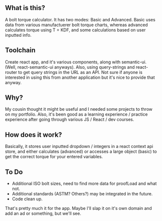 ## What is this? 

A bolt torque calculator. It has two modes: Basic and Advanced. Basic uses data from various manufactuerer bolt torque charts, whereas advanced calculates torque using T = KDF, and some calculations based on user inputted info. 

## Toolchain

Create react app, and it's various components, along with semantic-ui. (Well, react-semantic-ui anyways). 
Also, using query-strings and react-router to get query strings in the URL as an API. Not sure if anyone 
is interested in using this from another application but it's nice to provide that anyway.  

## Why? 

My cousin thought it might be useful and I needed some projects to throw on my portfolio. Also, it's been
good as a learning experience / practice experience after going through various JS / React / dev courses. 

## How does it work? 

Basically, it stores user inputted dropdown / integers in a react context api store, and either calculates (advanced) 
or accesses a large object (basic) to get the correct torque for your entered variables. 

## To Do

* Additional ISO bolt sizes, need to find more data for proofLoad and what not. 
* Additional standards (ASTM? Others?) may be integrated in the future. 
* Code clean up. 

That's pretty much it for the app. Maybe I'll slap it on it's own domain and add an ad or something, 
but we'll see. 